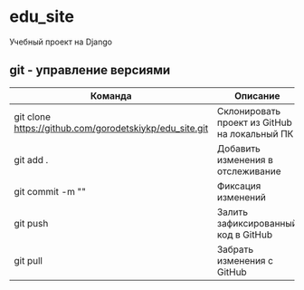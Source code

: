 # edu_site
Учебный проект на Django

## git - управление версиями
|Команда|Описание|
|---|---|
|git clone https://github.com/gorodetskiykp/edu_site.git|Склонировать проект из GitHub на локальный ПК|
|git add .|Добавить изменения в отслеживание|
|git commit -m ""|Фиксация изменений|
|git push|Залить зафиксированный код в GitHub|
|git pull|Забрать изменения с GitHub|

